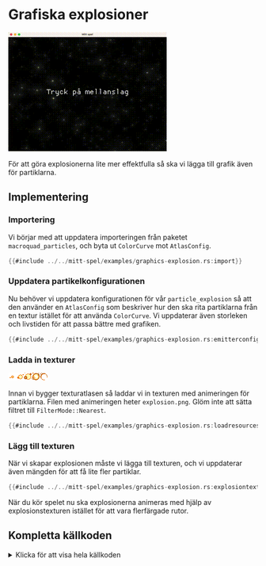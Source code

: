 # Grafiska explosioner

![Screenshot](images/graphics-explosions.gif#center)

För att göra explosionerna lite mer effektfulla så ska vi lägga till grafik
även för partiklarna.

## Implementering

### Importering

Vi börjar med att uppdatera importeringen från paketet `macroquad_particles`,
och byta ut `ColorCurve` mot `AtlasConfig`.

```rust
{{#include ../../mitt-spel/examples/graphics-explosion.rs:import}}
```

### Uppdatera partikelkonfigurationen

Nu behöver vi uppdatera konfigurationen för vår `particle_explosion` så att
den använder en `AtlasConfig` som beskriver hur den ska rita partiklarna från
en textur istället för att använda `ColorCurve`. Vi uppdaterar även storleken
och livstiden för att passa bättre med grafiken.

```rust [hl,10,12,14]
{{#include ../../mitt-spel/examples/graphics-explosion.rs:emitterconfig}}
```

### Ladda in texturer

![Spritesheet för explosionen](assets/explosion.png#pixelated)

Innan vi bygger texturatlasen så laddar vi in texturen med animeringen för
partiklarna. Filen med animeringen heter `explosion.png`. Glöm inte att sätta
filtret till `FilterMode::Nearest`.

```rust [hl,1-4]
{{#include ../../mitt-spel/examples/graphics-explosion.rs:loadresources}}
```

### Lägg till texturen

När vi skapar explosionen måste vi lägga till texturen, och vi uppdaterar även
mängden för att få lite fler partiklar.

```rust [hl,3-4]
{{#include ../../mitt-spel/examples/graphics-explosion.rs:explosiontexture}}
```

När du kör spelet nu ska explosionerna animeras med hjälp av
explosionstexturen istället för att vara flerfärgade rutor.

<div class="noprint">

## Kompletta källkoden

<details>
  <summary>Klicka för att visa hela källkoden</summary>

```rust
{{#include ../../mitt-spel/examples/graphics-explosion.rs:all}}
```
</details>
</div>

